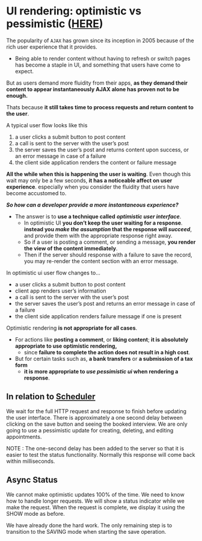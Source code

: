 # UI rendering: optimistic vs pessimistic ([HERE](https://medium.com/@duncandevs/ui-rendering-optimistic-vs-pessimistic-e8e0f4df264))

The popularity of ```AJAX``` has grown since its inception in 2005 because of the rich user experience that it provides.
  * Being able to render content without having to refresh or switch pages has become a staple in UI, and something that users have come to expect.

But as users demand more fluidity from their apps, **as they demand their content to appear instantaneously AJAX alone has proven not to be enough.**

Thats because **it still takes time to process requests and return content to the user**.

A typical user flow looks like this
  1. a user clicks a submit button to post content
  2. a call is sent to the server with the user’s post
  3. the server saves the user’s post and returns content upon success, or an error message in case of a failure
  4. the client side application renders the content or failure message

**All the while when this is happening the user is waiting**. Even though this wait may only be a few seconds, **it has a noticeable affect on user experience**. especially when you consider the fluidity that users have become accustomed to.

***So how can a developer provide a more instantaneous experience?***
  * The answer is to **use a technique called** ***optimistic user interface***. 
    * In optimistic UI **you don’t keep the user waiting for a response**. **instead you *make the assumption* that the response will *succeed***, and provide them with the appropriate response right away.
    * So if a user is posting a comment, or sending a message, **you render the view of the content immediately**.
    * Then if the server should response with a failure to save the record, you may re-render the content section with an error message.

In optimistic ui user flow changes to...
  * a user clicks a submit button to post content
  * client app renders user’s information
  * a call is sent to the server with the user’s post
  * the server saves the user’s post and returns an error message in case of a failure
  * the client side application renders failure message if one is present

Optimistic rendering **is not appropriate for all cases**.
  * For actions like **posting a comment**, or **liking content**; **it is absolutely appropriate to use optimistic rendering,** 
    * since **failure to complete the action does not result in a high cost**. 
  * But for certain tasks such as, **a bank transfers** or **a submission of a tax form**
    * **it is more appropriate to *use pessimistic ui* when rendering a response**.

## In relation to [Scheduler](https://github.com/Drumshtick/Scheduler)

We wait for the full HTTP request and response to finish before updating the user interface. There is approximately a one second delay between clicking on the save button and seeing the booked interview. We are only going to use a pessimistic update for creating, deleting, and editing appointments.

NOTE :
    The one-second delay has been added to the server so that it is easier to test the status functionality. Normally this response will come back within milliseconds.

## Async Status
We cannot make optimistic updates 100% of the time. We need to know how to handle longer requests. We will show a status indicator while we make the request. When the request is complete, we display it using the SHOW mode as before.

We have already done the hard work. The only remaining step is to transition to the SAVING mode when starting the save operation.